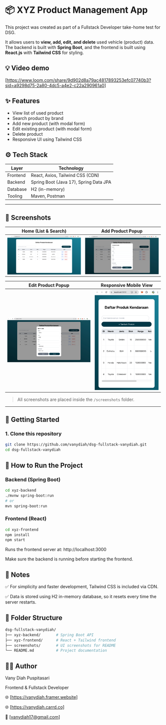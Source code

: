 # 📦 XYZ Product Management App

This project was created as part of a Fullstack Developer take-home test for DSG.

It allows users to **view, add, edit, and delete** used vehicle (product) data.  
The backend is built with **Spring Boot**, and the frontend is built using **React.js** with **Tailwind CSS** for styling.

## 💡 Video demo

[https://www.loom.com/share/9d902d8a79ac4817893253efc07740b3?sid=a9298d75-2a80-4dc5-a4e2-c22a290961a0] 

## ✨ Features

- View list of used product
- Search product by brand
- Add new product (with modal form)
- Edit existing product (with modal form)
- Delete product
- Responsive UI using Tailwind CSS


## ⚙️ Tech Stack

| Layer     | Technology                      |
|-----------|---------------------------------|
| Frontend  | React, Axios, Tailwind CSS (CDN)|
| Backend   | Spring Boot (Java 17), Spring Data JPA |
| Database  | H2 (in-memory)                  |
| Tooling   | Maven, Postman                  |

---


## 📸 Screenshots

| Home (List & Search) | Add Product Popup |
|----------------------|-------------------|
| ![Home](screenshots/Kendaraan1.png) | ![Add](screenshots/Kendaraan3.png) |

| Edit Product Popup | Responsive Mobile View |
|--------------------|------------------------|
| ![Edit](screenshots/Kendaraan4.png) | ![Mobile](screenshots/Kendaraan5.png) |

> All screenshots are placed inside the `/screenshots` folder.

---

## 🚀 Getting Started

### 1. Clone this repository

```bash
git clone https://github.com/vanydiah/dsg-fullstack-vanydiah.git
cd dsg-fullstack-vanydiah
```


## 🚀 How to Run the Project

### Backend (Spring Boot)

```bash
cd xyz-backend
./mvnw spring-boot:run
# or
mvn spring-boot:run
```

### Frontend (React)
```bash
cd xyz-frontend
npm install
npm start
```
Runs the frontend server at: http://localhost:3000

Make sure the backend is running before starting the frontend.

## 📌 Notes

✅ For simplicity and faster development, Tailwind CSS is included via CDN.

✅ Data is stored using H2 in-memory database, so it resets every time the server restarts.

## 📁 Folder Structure
```bash
dsg-fullstack-vanydiah/
├── xyz-backend/       # Spring Boot API
├── xyz-frontend/      # React + Tailwind frontend
├── screenshots/       # UI screenshots for README
└── README.md          # Project documentation
```

## 👩‍💻 Author

Vany Diah Puspitasari

Frontend & Fullstack Developer

🌐 [https://vanydiah.framer.website]

🌐 [https://vanydiah.carrd.co]

📧 [vanydiah17@gmail.com]





